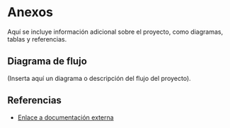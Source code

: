# Anexos

Aquí se incluye información adicional sobre el proyecto, como diagramas, tablas y referencias.

## Diagrama de flujo
(Inserta aquí un diagrama o descripción del flujo del proyecto).

## Referencias
- [Enlace a documentación externa](https://example.com)